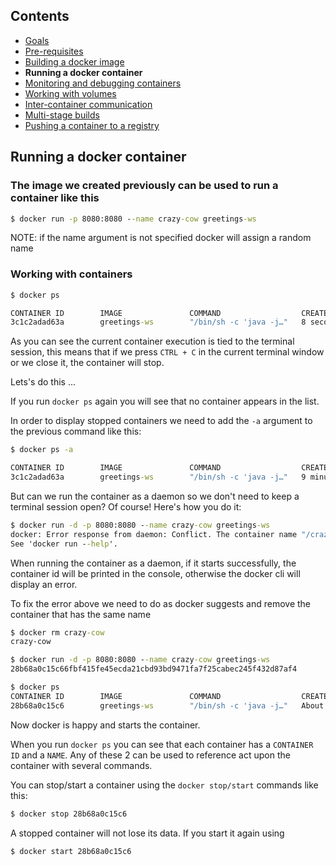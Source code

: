 ## Contents

* <a href="https://workshops.emanuelciuca.com/docker">Goals</a>
* <a href="https://workshops.emanuelciuca.com/docker/pre-requisites">Pre-requisites</a>
* <a href="https://workshops.emanuelciuca.com/docker/docker-build">Building a docker image</a>
* <span>**Running a docker container**</span>
* <a href="https://workshops.emanuelciuca.com/docker/docker-monitoring-and-debug">Monitoring and debugging containers</a>
* <a href="https://workshops.emanuelciuca.com/docker/docker-volume">Working with volumes</a>
* <a href="https://workshops.emanuelciuca.com/docker/docker-network">Inter-container communication</a>
* <a href="https://workshops.emanuelciuca.com/docker/docker-multi-stage-builds">Multi-stage builds</a>
* <a href="https://workshops.emanuelciuca.com/docker/docker-push">Pushing a container to a registry</a>

## Running a docker container

### The image we created previously can be used to run a container like this

```cmd
$ docker run -p 8080:8080 --name crazy-cow greetings-ws
```

NOTE: if the name argument is not specified docker will assign a random name

### Working with containers 

```cmd
$ docker ps

CONTAINER ID        IMAGE               COMMAND                  CREATED             STATUS              PORTS                    NAMES
3c1c2adad63a        greetings-ws        "/bin/sh -c 'java -j…"   8 seconds ago       Up 7 seconds        0.0.0.0:8080->8080/tcp   crazy-cow
```

As you can see the current container execution is tied to the terminal session, this means that if we press `CTRL + C` in the current terminal window or we close it, the container will stop.

Lets's do this ...

If you run `docker ps` again you will see that no container appears in the list.

In order to display stopped containers we need to add the `-a` argument to the previous command like this:

```cmd
$ docker ps -a

CONTAINER ID        IMAGE               COMMAND                  CREATED             STATUS                            PORTS      NAMES
3c1c2adad63a        greetings-ws        "/bin/sh -c 'java -j…"   9 minutes ago       Exited (130) About a minute ago              crazy-cow
```

But can we run the container as a daemon so we don't need to keep a terminal session open? Of course! Here's how you do it:

```cmd
$ docker run -d -p 8080:8080 --name crazy-cow greetings-ws
docker: Error response from daemon: Conflict. The container name "/crazy-cow" is already in use by container "81738da2fe91526285508a21e945f969c342c72b16059670d3766229cb11368a". You have to remove (or rename) that container to be able to reuse that name.
See 'docker run --help'.
```

When running the container as a daemon, if it starts successfully, the container id will be printed in the console, otherwise the docker cli will display an error.

To fix the error above we need to do as docker suggests and remove the container that has the same name

```cmd
$ docker rm crazy-cow
crazy-cow

$ docker run -d -p 8080:8080 --name crazy-cow greetings-ws
28b68a0c15c66fbf415fe45ecda21cbd93bd9471fa7f25cabec245f432d87af4

$ docker ps
CONTAINER ID        IMAGE               COMMAND                  CREATED              STATUS              PORTS                    NAMES
28b68a0c15c6        greetings-ws        "/bin/sh -c 'java -j…"   About a minute ago   Up About a minute   0.0.0.0:8080->8080/tcp   crazy-cow
```

Now docker is happy and starts the container.

When you run `docker ps` you can see that each container has a `CONTAINER ID` and a `NAME`. Any of these 2 can be used to reference act upon the container with several commands.

You can stop/start a container using the `docker stop/start` commands like this:

```cmd
$ docker stop 28b68a0c15c6
```

A stopped container will not lose its data. If you start it again using 
```cmd
$ docker start 28b68a0c15c6
```

